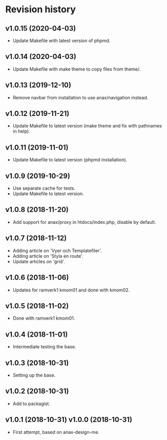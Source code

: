 Revision history
=================================



v1.0.15 (2020-04-03)
---------------------------------

* Update Makefile with latest version of phpmd.



v1.0.14 (2020-04-03)
---------------------------------

* Update Makefile with make theme to copy files from theme/.



v1.0.13 (2019-12-10)
---------------------------------

* Remove navbar from installation to use anax/navigation instead.



v1.0.12 (2019-11-21)
---------------------------------

* Update Makefile to latest version (make theme and fix with pathnames in help).



v1.0.11 (2019-11-01)
---------------------------------

* Update Makefile to latest version (phpmd installation).



v1.0.9 (2019-10-29)
---------------------------------

* Use separate cache for tests.
* Update Makefile to latest version.



v1.0.8 (2018-11-20)
---------------------------------

* Add support for anax/proxy in htdocs/index.php, disable by default.



v1.0.7 (2018-11-12)
---------------------------------

* Adding article on 'Vyer och Templatefiler'.
* Adding article on 'Styla en route'.
* Update articles on 'grid'.



v1.0.6 (2018-11-06)
---------------------------------

* Updates for ramverk1 kmom01 and done with kmom02.



v1.0.5 (2018-11-02)
---------------------------------

* Done with ramverk1 kmom01.



v1.0.4 (2018-11-01)
---------------------------------

* Intermediate testing the base.



v1.0.3 (2018-10-31)
---------------------------------

* Setting up the base.



v1.0.2 (2018-10-31)
---------------------------------

* Add to packagist.



v1.0.1 (2018-10-31)
v1.0.0 (2018-10-31)
---------------------------------

* First attempt, based on anax-design-me.
